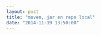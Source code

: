 ```yaml
---
layout: post
title: "maven, jar en repo local"
date: "2014-11-19 13:50:00"
---
```

<script src="https://pastebin.com/embed_js/YrXURtvN"></script>
